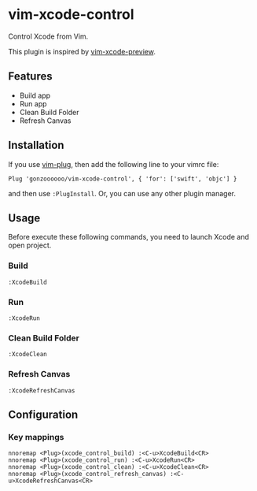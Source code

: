 vim-xcode-control
=================

Control Xcode from Vim.

This plugin is inspired by [vim-xcode-preview](https://github.com/tokorom/vim-xcode-preview).

## Features

- Build app
- Run app
- Clean Build Folder
- Refresh Canvas

## Installation

If you use [vim-plug](https://github.com/tokorom/vim-xcode-preview), then add the following line to your vimrc file:

```
Plug 'gonzoooooo/vim-xcode-control', { 'for': ['swift', 'objc'] }
```

and then use `:PlugInstall`. Or, you can use any other plugin manager.

## Usage

Before execute these following commands, you need to launch Xcode and open project.

### Build

`:XcodeBuild`

### Run

`:XcodeRun`

### Clean Build Folder

`:XcodeClean`

### Refresh Canvas

`:XcodeRefreshCanvas`

## Configuration

### Key mappings

```
nnoremap <Plug>(xcode_control_build) :<C-u>XcodeBuild<CR>
nnoremap <Plug>(xcode_control_run) :<C-u>XcodeRun<CR>
nnoremap <Plug>(xcode_control_clean) :<C-u>XcodeClean<CR>
nnoremap <Plug>(xcode_control_refresh_canvas) :<C-u>XcodeRefreshCanvas<CR>
```
